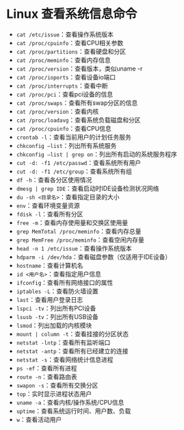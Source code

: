 
Linux 查看系统信息命令
====================

- `cat /etc/issue`：查看操作系统版本
- `cat /proc/cpuinfo`：查看CPU相关参数
- `cat /proc/partitions`：查看硬盘和分区
- `cat /proc/meminfo`：查看内存信息
- `cat /proc/version`：查看版本，类似uname -r
- `cat /proc/ioports`：查看设备io端口
- `cat /proc/interrupts`：查看中断
- `cat /proc/pci`：查看pci设备的信息
- `cat /proc/swaps`：查看所有swap分区的信息
- `cat /proc/version`：查看内核
- `cat /proc/loadavg`：查看系统负载磁盘和分区
- `cat /proc/cpuinfo`：查看CPU信息
- `crontab -l`：查看当前用户的计划任务服务
- `chkconfig –list`：列出所有系统服务
- `chkconfig –list | grep on`：列出所有启动的系统服务程序
- `cut -d: -f1 /etc/passwd`：查看系统所有用户
- `cut -d: -f1 /etc/group`：查看系统所有组
- `df -h`：查看各分区使用情况
- `dmesg | grep IDE`：查看启动时IDE设备检测状况网络
- `du -sh <目录名>`：查看指定目录的大小
- `env`：查看环境变量资源
- `fdisk -l`：查看所有分区
- `free -m`：查看内存使用量和交换区使用量
- `grep MemTotal /proc/meminfo`：查看内存总量
- `grep MemFree /proc/meminfo`：查看空闲内存量
- `head -n 1 /etc/issue`：查看操作系统版本
- `hdparm -i /dev/hda`：查看磁盘参数（仅适用于IDE设备）
- `hostname`：查看计算机名
- `id <用户名>`：查看指定用户信息
- `ifconfig`：查看所有网络接口的属性
- `iptables -L`：查看防火墙设置
- `last`：查看用户登录日志
- `lspci -tv`：列出所有PCI设备
- `lsusb -tv`：列出所有USB设备
- `lsmod`：列出加载的内核模块
- `mount | column -t`：查看挂接的分区状态
- `netstat -lntp`：查看所有监听端口
- `netstat -antp`：查看所有已经建立的连接
- `netstat -s`：查看网络统计信息进程
- `ps -ef`：查看所有进程
- `route -n`：查看路由表
- `swapon -s`：查看所有交换分区
- `top`：实时显示进程状态用户
- `uname -a`：查看内核/操作系统/CPU信息
- `uptime`：查看系统运行时间、用户数、负载
- `w`：查看活动用户
